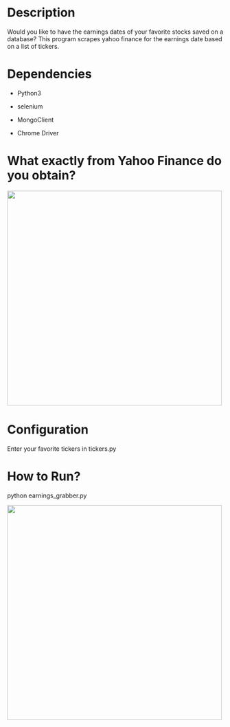 # Description

Would you like to have the earnings dates of your favorite stocks saved
on a database? This program scrapes yahoo finance for the earnings date
based on a list of tickers.

# Dependencies

* Python3
* selenium
* MongoClient

* Chrome Driver

# What exactly from Yahoo Finance do you obtain?

<img src="https://i.imgur.com/dOpAUr1.jpg" width="500">

# Configuration

Enter your favorite tickers in tickers.py


# How to Run?

python earnings_grabber.py

<img src="https://i.imgur.com/G8X5YIr.jpg" width="500">

